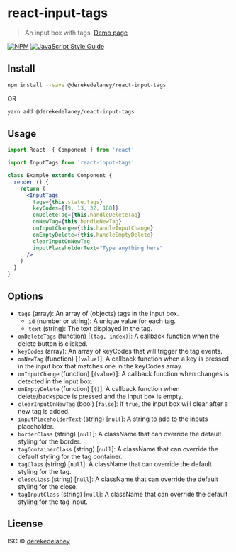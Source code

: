 # react-input-tags

> An input box with tags.
[Demo page](https://pages.github.io/derekedelaney/react-input-tags/storybook-static)

[![NPM](https://img.shields.io/npm/v/react-input-tags.svg)](https://www.npmjs.com/package/@derekedelaney/react-input-tags) [![JavaScript Style Guide](https://img.shields.io/badge/code_style-standard-brightgreen.svg)](https://standardjs.com)

## Install

```bash
npm install --save @derekedelaney/react-input-tags
```
OR
```bash
yarn add @derekedelaney/react-input-tags
```

## Usage

```jsx
import React, { Component } from 'react'

import InputTags from 'react-input-tags'

class Example extends Component {
  render () {
    return (
      <InputTags
        tags={this.state.tags}
        keyCodes={[9, 13, 32, 188]}
        onDeleteTag={this.handleDeleteTag}
        onNewTag={this.handleNewTag}
        onInputChange={this.handleInputChange}
        onEmptyDelete={this.handleEmptyDelete}
        clearInputOnNewTag
        inputPlaceholderText="Type anything here"
      />
    )
  }
}
```

## Options
* `tags` (array): An array of (objects) tags in the input box.
  * `id` (number or string): A unique value for each tag.
  * `text` (string): The text displayed in the tag.
* `onDeleteTags` (function) [`(tag, index)`]: A callback function when the delete button is clicked.
* `keyCodes` (array): An array of keyCodes that will trigger the tag events.
* `onNewTag` (function) [`(value)`]: A callback function when a key is pressed in the input box that matches one in the keyCodes array.
* `onInputChange` (function) [`(value)`]: A callback function when changes is detected in the input box.
* `onEmptyDelete` (function) [`()`]: A callback function when delete/backspace is pressed and the input box is empty.
* `clearInputOnNewTag` (bool) [`false`]: If `true`, the input box will clear after a new tag is added.
* `inputPlaceholderText` (string) [`null`]: A string to add to the inputs placeholder.
* `borderClass` (string) [`null`]: A className that can override the default styling for the border.
* `tagContainerClass` (string) [`null`]: A className that can override the default styling for the tag container.
* `tagClass` (string) [`null`]: A className that can override the default styling for the tag.
* `closeClass` (string) [`null`]: A className that can override the default styling for the close.
* `tagInputClass` (string) [`null`]: A className that can override the default styling for the tag input.

## License

ISC © [derekedelaney](https://github.com/derekedelaney)